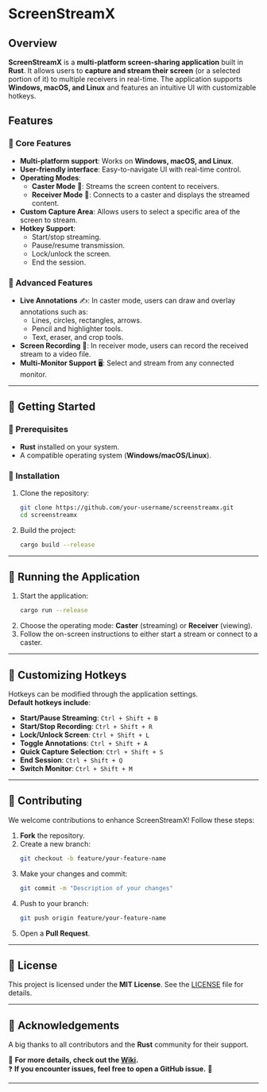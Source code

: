 

# **ScreenStreamX**

## **Overview**

**ScreenStreamX** is a **multi-platform screen-sharing application** built in **Rust**. It allows users to **capture and stream their screen** (or a selected portion of it) to multiple receivers in real-time. The application supports **Windows, macOS, and Linux** and features an intuitive UI with customizable hotkeys.

## **Features**

### **🔹 Core Features**
- **Multi-platform support**: Works on **Windows, macOS, and Linux**.
- **User-friendly interface**: Easy-to-navigate UI with real-time control.
- **Operating Modes**:
  - **Caster Mode** 🎥: Streams the screen content to receivers.
  - **Receiver Mode** 📡: Connects to a caster and displays the streamed content.
- **Custom Capture Area**: Allows users to select a specific area of the screen to stream.
- **Hotkey Support**:
  - Start/stop streaming.
  - Pause/resume transmission.
  - Lock/unlock the screen.
  - End the session.

### **🔹 Advanced Features**
- **Live Annotations** ✍️: In caster mode, users can draw and overlay annotations such as:
  - Lines, circles, rectangles, arrows.
  - Pencil and highlighter tools.
  - Text, eraser, and crop tools.
- **Screen Recording** 🎥: In receiver mode, users can record the received stream to a video file.
- **Multi-Monitor Support** 🖥️: Select and stream from any connected monitor.

---

## **📌 Getting Started**

### **🔹 Prerequisites**
- **Rust** installed on your system.
- A compatible operating system (**Windows/macOS/Linux**).

### **🔹 Installation**
1. Clone the repository:
   ```sh
   git clone https://github.com/your-username/screenstreamx.git
   cd screenstreamx
   ```
2. Build the project:
   ```sh
   cargo build --release
   ```

---

## **🚀 Running the Application**

1. Start the application:
   ```sh
   cargo run --release
   ```
2. Choose the operating mode: **Caster** (streaming) or **Receiver** (viewing).
3. Follow the on-screen instructions to either start a stream or connect to a caster.

---

## **🎯 Customizing Hotkeys**
Hotkeys can be modified through the application settings.  
**Default hotkeys include**:
- **Start/Pause Streaming**: `Ctrl + Shift + B`
- **Start/Stop Recording**: `Ctrl + Shift + R`
- **Lock/Unlock Screen**: `Ctrl + Shift + L`
- **Toggle Annotations**: `Ctrl + Shift + A`
- **Quick Capture Selection**: `Ctrl + Shift + S`
- **End Session**: `Ctrl + Shift + Q`
- **Switch Monitor**: `Ctrl + Shift + M`

---

## **🤝 Contributing**
We welcome contributions to enhance ScreenStreamX! Follow these steps:

1. **Fork** the repository.
2. Create a new branch:
   ```sh
   git checkout -b feature/your-feature-name
   ```
3. Make your changes and commit:
   ```sh
   git commit -m "Description of your changes"
   ```
4. Push to your branch:
   ```sh
   git push origin feature/your-feature-name
   ```
5. Open a **Pull Request**.

---

## **📜 License**
This project is licensed under the **MIT License**. See the [LICENSE](LICENSE) file for details.

---

## **📢 Acknowledgements**
A big thanks to all contributors and the **Rust** community for their support.

📖 **For more details, check out the [Wiki](https://github.com/your-username/screenstreamx/wiki).**  
❓ **If you encounter issues, feel free to open a GitHub issue.** 🚀

---